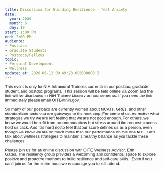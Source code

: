 ```yaml
---
title: Discussion for Building Resilience - Test Anxiety
date:
  year: 2020
  month: 6
  day: 19
start: 1:00 PM
end: 2:00 PM
audience:
- Postbacs
- Graduate Students
- Postdocs/Fellows
topic:
- Personal Development
- Wellness
updated_at: 2020-06-12 00:49:23.000000000 Z
---
```

<span style="font-family: arial, helvetica, sans-serif; font-size:
10pt;">This event is only for NIH Intramural Trainees currently in our
postbac, graduate student, and postdoc programs.  This session will be
held online via Zoom and the link will be distributed in NIH Trainee
Listserv announcements. If you need the link immediately please email
OITE@nih.gov. </span>

<span style="font-family: arial, helvetica, sans-serif; font-size:
10pt;">So many of our postbacs are currently worried about MCATs, GREs,
and other standardized tests that are gateways to the next step. For
some of us, no matter what strategies we try we are left feeling that we
are not good enough. For others, we know we would benefit from
accommodations but stress around the request process hold us back. And
it is hard not to feel that our score defines us as a person, even
though we know we are so much more than our performance on this one
test.  Let\'s talk about wellness strategies to maintain a healthy
balance as you tackle these challenges.   </span>

<span style="font-family: arial, helvetica, sans-serif; font-size:
10pt;">Please join us for an online discussion with OITE Wellness
Advisor, Erin Gates. The resiliency group provides a welcoming and
confidential space to explore positive and proactive methods to build
resilience and self-care skills.  Even if you can't join us for the
entire hour, we encourage you to still attend.  </span>
